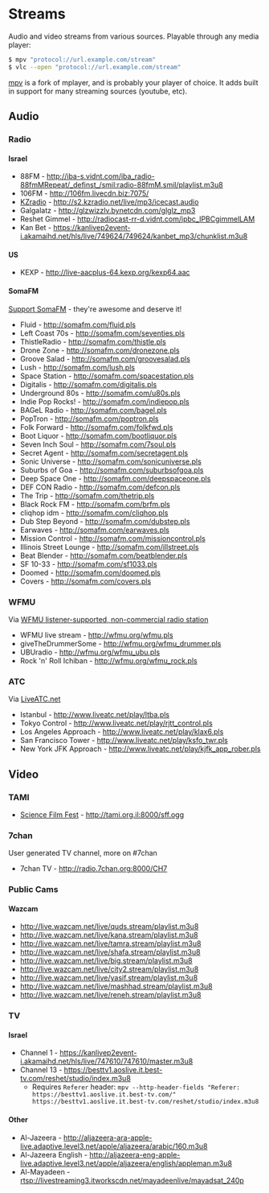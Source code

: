 # Streams

Audio and video streams from various sources. Playable through any media player:

```bash
$ mpv "protocol://url.example.com/stream"
$ vlc --open "protocol://url.example.com/stream"
```

[mpv](http://mpv.io) is a fork of mplayer, and is probably your player of choice.
It adds built in support for many streaming sources (youtube, etc).

## Audio

### Radio

#### Israel

 - 88FM - http://iba-s.vidnt.com/iba_radio-88fmMRepeat/_definst_/smil:radio-88fmM.smil/playlist.m3u8
 - 106FM - http://106fm.livecdn.biz:7075/
 - [KZradio](http://kzradio.net) - http://s2.kzradio.net/live/mp3/icecast.audio
 - Galgalatz - http://glzwizzlv.bynetcdn.com/glglz_mp3
 - Reshet Gimmel - http://radiocast-rr-d.vidnt.com/ipbc_IPBCgimmelLAM
 - Kan Bet - https://kanlivep2event-i.akamaihd.net/hls/live/749624/749624/kanbet_mp3/chunklist.m3u8

#### US

 - KEXP - http://live-aacplus-64.kexp.org/kexp64.aac

#### SomaFM

[Support SomaFM](http://somafm.com/support/) - they're awesome and deserve it!

 - Fluid - http://somafm.com/fluid.pls
 - Left Coast 70s - http://somafm.com/seventies.pls
 - ThistleRadio - http://somafm.com/thistle.pls
 - Drone Zone - http://somafm.com/dronezone.pls
 - Groove Salad - http://somafm.com/groovesalad.pls
 - Lush - http://somafm.com/lush.pls
 - Space Station - http://somafm.com/spacestation.pls
 - Digitalis - http://somafm.com/digitalis.pls
 - Underground 80s - http://somafm.com/u80s.pls
 - Indie Pop Rocks! - http://somafm.com/indiepop.pls
 - BAGeL Radio - http://somafm.com/bagel.pls
 - PopTron - http://somafm.com/poptron.pls
 - Folk Forward - http://somafm.com/folkfwd.pls
 - Boot Liquor - http://somafm.com/bootliquor.pls
 - Seven Inch Soul - http://somafm.com/7soul.pls
 - Secret Agent - http://somafm.com/secretagent.pls
 - Sonic Universe - http://somafm.com/sonicuniverse.pls
 - Suburbs of Goa - http://somafm.com/suburbsofgoa.pls
 - Deep Space One - http://somafm.com/deepspaceone.pls
 - DEF CON Radio - http://somafm.com/defcon.pls
 - The Trip - http://somafm.com/thetrip.pls
 - Black Rock FM - http://somafm.com/brfm.pls
 - cliqhop idm - http://somafm.com/cliqhop.pls
 - Dub Step Beyond - http://somafm.com/dubstep.pls
 - Earwaves - http://somafm.com/earwaves.pls
 - Mission Control - http://somafm.com/missioncontrol.pls
 - Illinois Street Lounge - http://somafm.com/illstreet.pls
 - Beat Blender - http://somafm.com/beatblender.pls
 - SF 10-33 - http://somafm.com/sf1033.pls
 - Doomed - http://somafm.com/doomed.pls
 - Covers - http://somafm.com/covers.pls


### WFMU

Via [WFMU listener-supported, non-commercial radio station](https://wfmu.org)

 - WFMU live stream - http://wfmu.org/wfmu.pls
 - giveTheDrummerSome - http://wfmu.org/wfmu_drummer.pls
 - UBUradio - http://wfmu.org/wfmu_ubu.pls
 - Rock 'n' Roll Ichiban - http://wfmu.org/wfmu_rock.pls


### ATC

Via [LiveATC.net](http://www.liveatc.net)

 - Istanbul - http://www.liveatc.net/play/ltba.pls
 - Tokyo Control - http://www.liveatc.net/play/rjtt_control.pls
 - Los Angeles Approach - http://www.liveatc.net/play/klax6.pls
 - San Francisco Tower - http://www.liveatc.net/play/ksfo_twr.pls
 - New York JFK Approach - http://www.liveatc.net/play/kjfk_app_rober.pls


## Video

### TAMI
 - [Science Film Fest](http://telavivmakers.org/index.php/ScienceFilmFest) - http://tami.org.il:8000/sff.ogg

### 7chan

User generated TV channel, more on #7chan

 - 7chan TV - http://radio.7chan.org:8000/CH7

### Public Cams

#### Wazcam 

 - http://live.wazcam.net/live/quds.stream/playlist.m3u8
 - http://live.wazcam.net/live/kana.stream/playlist.m3u8
 - http://live.wazcam.net/live/tamra.stream/playlist.m3u8
 - http://live.wazcam.net/live/shafa.stream/playlist.m3u8
 - http://live.wazcam.net/live/big.stream/playlist.m3u8
 - http://live.wazcam.net/live/city2.stream/playlist.m3u8
 - http://live.wazcam.net/live/yasif.stream/playlist.m3u8
 - http://live.wazcam.net/live/mashhad.stream/playlist.m3u8
 - http://live.wazcam.net/live/reneh.stream/playlist.m3u8

### TV

#### Israel

 - Channel 1 - https://kanlivep2event-i.akamaihd.net/hls/live/747610/747610/master.m3u8
 - Channel 13 - https://besttv1.aoslive.it.best-tv.com/reshet/studio/index.m3u8
   - Requires `Referer` header: `mpv --http-header-fields "Referer: https://besttv1.aoslive.it.best-tv.com/" https://besttv1.aoslive.it.best-tv.com/reshet/studio/index.m3u8`

#### Other

 - Al-Jazeera - http://aljazeera-ara-apple-live.adaptive.level3.net/apple/aljazeera/arabic/160.m3u8
 - Al-Jazeera English - http://aljazeera-eng-apple-live.adaptive.level3.net/apple/aljazeera/english/appleman.m3u8
 - Al-Mayadeen - [rtsp://livestreaming3.itworkscdn.net/mayadeenlive/mayadsat_240p](rtsp://livestreaming3.itworkscdn.net/mayadeenlive/mayadsat_240p)
